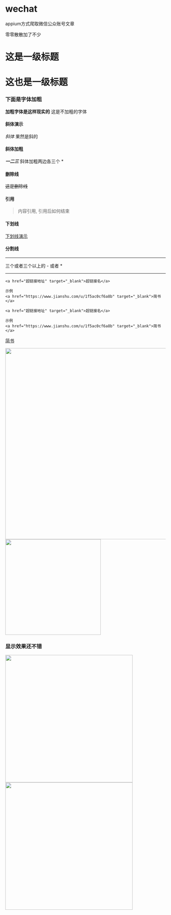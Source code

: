 



# wechat

appium方式爬取微信公众账号文章

零零散散加了不少

# 这是一级标题
# 这也是一级标题

### 下面是字体加粗

**加粗字体是这样现实的** 这是不加粗的字体



#### 斜体演示

*斜体* 果然是斜的

#### 斜体加粗

***一二三***  斜体加粗两边各三个 *

#### 删除线

~~这是删除线~~

#### 引用

> 内容引用, 引用后如何结束

#### 下划线

<u>下划线演示</u>

#### 分割线

***



三个或者三个以上的 - 或者 *

***

```
<a href="超链接地址" target="_blank">超链接名</a>

示例
<a href="https://www.jianshu.com/u/1f5ac0cf6a8b" target="_blank">简书</a>
```

```
<a href="超链接地址" target="_blank">超链接名</a>

示例
<a href="https://www.jianshu.com/u/1f5ac0cf6a8b" target="_blank">简书</a>
```



<a href="https://www.jianshu.com/u/1f5ac0cf6a8b" target="_blank">简书</a>

<img width='600px' src='https://www.baidu.com/img/bd_logo1.png?where=super '/>



<img width='300px' src='http://ww1.sinaimg.cn/large/006y8mN6ly1g6whvi41r2j30u01hcamr.jpg' />



### 显示效果还不错

<img width="400px" src="http://ww4.sinaimg.cn/large/006y8mN6ly1g6whvqmywaj30u01hctnb.jpg" />
<img width='400px' src='https://www.baidu.com/img/bd_logo1.png?where=super '/>